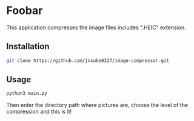 # Foobar

This application compresses the image files includes ".HEIC" extension.

## Installation

```bash
git clone https://github.com/josuke0227/image-compressor.git
```

## Usage

```bash
python3 main.py
```

Then enter the directory path where pictures are,
choose the level of the compression and this is it!
